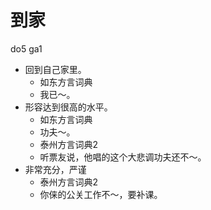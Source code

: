 # 到家
do5 ga1
+ 回到自己家里。
  * 如东方言词典
  - 我已～。
+ 形容达到很高的水平。
  * 如东方言词典
  - 功夫～。
  * 泰州方言词典2
  - 听票友说，他唱的这个大悲调功夫还不～。
+ 非常充分，严谨
  * 泰州方言词典2
  - 你俫的公关工作不～，要补课。
